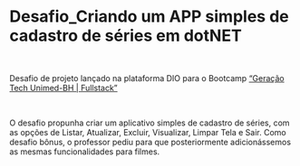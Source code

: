 # Desafio_Criando um APP simples de cadastro de séries em dotNET

<br>

Desafio de projeto lançado na plataforma DIO para o Bootcamp  [“Geração Tech Unimed-BH | Fullstack”](https://www.dio.me/bootcamp/geracao-tech-unimed-bh-fullstack)

<br>

<p>O desafio propunha criar um aplicativo simples de cadastro de séries, com as opções de Listar, Atualizar, Excluir, Visualizar, Limpar Tela e Sair. Como desafio bônus, o professor pediu para que posteriormente adicionássemos as mesmas funcionalidades para filmes.</p>

